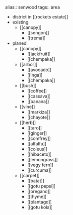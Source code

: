alias:: senwood
tags:: area

- district in [[rockets estate]]
- existing
	- [[canopy]]
		- [[sengon]]
		- [[trema]]
- planed
	- [[canopy]]
		- [[jackfruit]]
		- [[chempaka]]
	- [[arbor]]
		- [[avocado]]
		- [[inga]]
		- [[chempaka]]
	- [[bush]]
		- [[coffee]]
		- [[cassava]]
		- [[banana]]
	- [[vine]]
		- [[markiza]]
		- [[chayote]]
	- [[herb]]
		- [[taro]]
		- [[ginger]]
		- [[comfrey]]
		- [[alfalfa]]
		- [[coleus]]
		- [[hibaceto]]
		- [[lemongrass]]
		- [[vegy fern]]
		- [[curcuma]]
	- [[carpet]]
		- [[batat]]
		- [[gotu pepsi]]
		- [[oregano]]
		- [[thyme]]
		- [[plantago]]
		- [[gotu kola]]